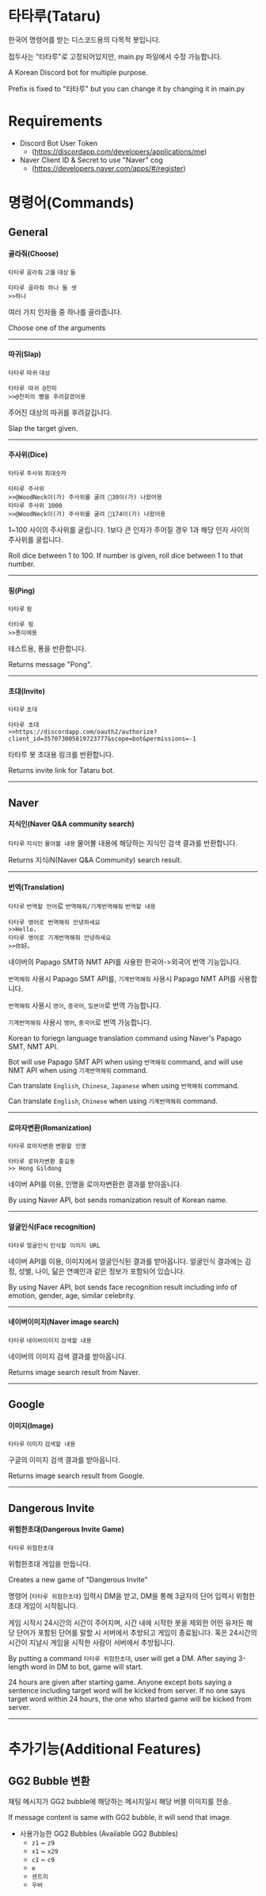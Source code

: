 # 타타루(Tataru)
한국어 명령어를 받는 디스코드용의 다목적 봇입니다.

접두사는 "타타루"로 고정되어있지만, main.py 파일에서 수정 가능합니다.

A Korean Discord bot for multiple purpose.

Prefix is fixed to "타타루" but you can change it by changing it in main.py

# Requirements
- Discord Bot User Token
    - (https://discordapp.com/developers/applications/me)
- Naver Client ID & Secret to use "Naver" cog
    - (https://developers.naver.com/apps/#/register)

# 명령어(Commands)
## General
#### 골라줘(Choose)
`타타루` `골라줘` `고를` `대상` `들`
```
타타루 골라줘 하나 둘 셋
>>하나
```
여러 가지 인자들 중 하나를 골라줍니다.

Choose one of the arguments

*****

#### 따귀(Slap)
`타타루` `따귀` `대상`
```
타타루 따귀 @찬피
>>@찬피의 뺨을 후려갈겼어용
```
주어진 대상의 따귀를 후려갈깁니다.

Slap the target given.

*****

#### 주사위(Dice)
`타타루` `주사위` `최대숫자`
```
타타루 주사위
>>@WoodNeck이(가) 주사위를 굴려 🎲30이(가) 나왔어용
타타루 주사위 1000
>>@WoodNeck이(가) 주사위를 굴려 🎲174이(가) 나왔어용
```
1~100 사이의 주사위를 굴립니다. 1보다 큰 인자가 주어질 경우 1과 해당 인자 사이의 주사위를 굴립니다.

Roll dice between 1 to 100. If number is given, roll dice between 1 to that number.

*****

#### 핑(Ping)
`타타루` `핑`
```
타타루 핑
>>퐁이에용
```
테스트용, 퐁을 반환합니다.

Returns message "Pong".

*****

#### 초대(Invite)
`타타루` `초대`
```
타타루 초대
>>https://discordapp.com/oauth2/authorize?client_id=357073005819723777&scope=bot&permissions=-1
```
타타루 봇 초대용 링크를 반환합니다.

Returns invite link for Tataru bot.

*****

## Naver
#### 지식인(Naver Q&A community search)
`타타루` `지식인` `물어볼 내용`
물어볼 내용에 해당하는 지식인 검색 결과를 반환합니다.

Returns 지식iN(Naver Q&A Community) search result.

*****

#### 번역(Translation)
`타타루` `번역할 언어`로 `번역해줘/기계번역해줘` `번역할 내용`
```
타타루 영어로 번역해줘 안녕하세요
>>Hello.
타타루 영어로 기계번역해줘 안녕하세요
>>你好。
```

네이버의 Papago SMT와 NMT API를 사용한 한국어->외국어 번역 기능입니다.

`번역해줘` 사용시 Papago SMT API를, `기계번역해줘` 사용시 Papago NMT API를 사용합니다.

`번역해줘` 사용시 `영어`, `중국어`, `일본어`로 번역 가능합니다.

`기계번역해줘` 사용시 `영어`, `중국어`로 번역 가능합니다.

Korean to foriegn language translation command using Naver's Papago SMT, NMT API.

Bot will use Papago SMT API when using `번역해줘` command, and will use NMT API when using `기계번역해줘` command.

Can translate `English`, `Chinese`, `Japanese` when using `번역해줘` command.

Can translate `English`, `Chinese` when using `기계번역해줘` command.

*****

#### 로마자변환(Romanization)
`타타루` `로마자변환` `변환할 인명`
```
타타루 로마자변환 홍길동
>> Hong Gildong
```
네이버 API를 이용, 인명을 로마자변환한 결과를 받아옵니다.

By using Naver API, bot sends romanization result of Korean name.

*****

#### 얼굴인식(Face recognition)
`타타루` `얼굴인식` `인식할 이미지 URL`

네이버 API를 이용, 이미지에서 얼굴인식된 결과를 받아옵니다. 얼굴인식 결과에는 감정, 성별, 나이, 닮은 연예인과 같은 정보가 포함되어 있습니다.

By using Naver API, bot sends face recognition result including info of emotion, gender, age, similar celebrity.

*****

#### 네이버이미지(Naver image search)
`타타루` `네이버이미지` `검색할 내용`

네이버의 이미지 검색 결과를 받아옵니다.

Returns image search result from Naver.

*****

## Google
#### 이미지(Image)
`타타루` `이미지` `검색할 내용`

구글의 이미지 검색 결과를 받아옵니다.

Returns image search result from Google.

*****

## Dangerous Invite
#### 위험한초대(Dangerous Invite Game)
`타타루` `위험한초대`

위험한초대 게임을 만듭니다.

Creates a new game of "Dangerous Invite"

명령어 (`타타루 위험한초대`) 입력시 DM을 받고, DM을 통해 3글자의 단어 입력시 위험한초대 게임이 시작됩니다.

게임 시작시 24시간의 시간이 주어지며, 시간 내에 시작한 봇을 제외한 어떤 유저든 해당 단어가 포함된 단어를 말할 시 서버에서 추방되고 게임이 종료됩니다. 혹은 24시간의 시간이 지날시 게임을 시작한 사람이 서버에서 추방됩니다.

By putting a command `타타루 위험한초대`, user will get a DM. After saying 3-length word in DM to bot, game will start.

24 hours are given after starting game. Anyone except bots saying a sentence including target word will be kicked from server. If no one says target word within 24 hours, the one who started game will be kicked from server.

*****

# 추가기능(Additional Features)
## GG2 Bubble 변환
채팅 메시지가 GG2 bubble에 해당하는 메시지일시 해당 버블 이미지를 전송.

If message content is same with GG2 bubble, it will send that image.

- 사용가능한 GG2 Bubbles (Available GG2 Bubbles)
    - `z1` ~ `z9`
    - `x1` ~ `x29`
    - `c1` ~ `c9`
    - `e`
    - `센트리`
    - `우버`
